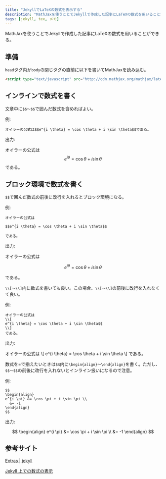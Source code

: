 ```yaml
---
title: "JekyllでLaTeXの数式を表示する"
description: "MathJaxを使うことでJekyllで作成した記事にLaTeXの数式を用いることができる。"
tags: [jekyll, tex, メモ]
---
```


MathJaxを使うことでJekyllで作成した記事にLaTeXの数式を用いることができる。

## 準備

`head`タグ内か`body`の閉じタグの直前に以下を書いてMathJaxを読み込む。

```html
<script type="text/javascript" src="http://cdn.mathjax.org/mathjax/latest/MathJax.js?config=TeX-AMS-MML_HTMLorMML"></script>
```

## インラインで数式を書く
文章中に`$$〜$$`で囲んだ数式を含めればよい。

例:

```
オイラーの公式は$$e^{i \theta} = \cos \theta + i \sin \theta$$である。
```

出力:

オイラーの公式は$$e^{i \theta} = \cos \theta + i \sin \theta$$である。


## ブロック環境で数式を書く
`$$`で囲んだ数式の前後に改行を入れるとブロック環境になる。

例:

```
オイラーの公式は

$$e^{i \theta} = \cos \theta + i \sin \theta$$

である。
```

出力:

オイラーの公式は

$$e^{i \theta} = \cos \theta + i \sin \theta$$

である。


`\\[〜\\]`内に数式を書いても良い。この場合、`\\[〜\\]`の前後に改行を入れなくて良い。

例:

```
オイラーの公式は
\\[
e^{i \theta} = \cos \theta + i \sin \theta$$
\\]
である。
```

出力:

オイラーの公式は
\\[
e^{i \theta} = \cos \theta + i \sin \theta
\\]
である。

数式を=で揃えたいときは`$$`内に`\begin{align}〜\end{align}`を書く。ただし、`$$〜$$`の前後に改行を入れないとインライン扱いになるので注意。

例:

```
$$
\begin{align}
e^{i \pi} &= \cos \pi + i \sin \pi \\
  &= -1
\end{align}
$$
```

出力:

$$
\begin{align}
e^{i \pi} &= \cos \pi + i \sin \pi \\
  &= -1
\end{align}
$$

## 参考サイト
[Extras | jekyll](https://jekyllrb.com/docs/extras/)

[Jekyll 上での数式の表示](https://sekika.github.io/2015/10/10/equation-on-jekyll/)